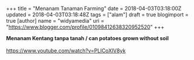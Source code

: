 +++
title = "Menanam Tanaman Farming"
date = 2018-04-03T03:18:00Z
updated = 2018-04-03T03:18:48Z
tags = ["alam"]
draft = true
blogimport = true 
[author]
	name = "widyamedia"
	uri = "https://www.blogger.com/profile/01098412638320952520"
+++

<b>Menanam Kentang tanpa tanah / can potatoes grown without soil</b><br /><br />https://www.youtube.com/watch?v=PLICoXlV8yk
